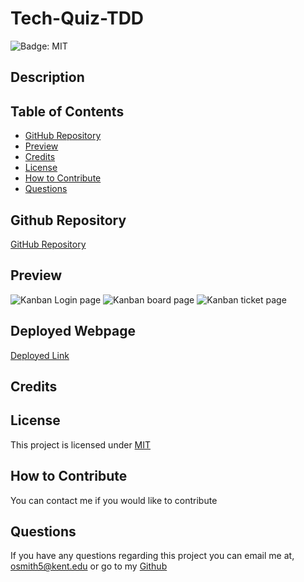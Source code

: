 # Tech-Quiz-TDD

![Badge: MIT](https://img.shields.io/badge/License-MIT-blue.svg)

## Description

## Table of Contents

- [GitHub Repository](#github-repository)
- [Preview](#preview)
- [Credits](#credits)
- [License](#license)
- [How to Contribute](#how-to-contribute)
- [Questions](#questions)

## Github Repository

[GitHub Repository](https://github.com/Liv-5/Kanban-Clarity)

## Preview

<!-- ![Kanban Login](/Kanban-Clarity/assets/KanbanLoginSS.PNG)

![Kanban Board](/Kanban-Clarity/assets/KanbanPageSS.PNG)

![Kanban Ticket](/Kanban-Clarity/assets/KanbanTicketSS.PNG) -->

<img src="./assets/KanbanLoginSS.PNG" alt="Kanban Login page">
<img src="./assets/KanbanPageSS.PNG" alt="Kanban board page">
<img src="./assets/KanbanTicketSS.PNG" alt="Kanban ticket page">

## Deployed Webpage

[Deployed Link]()

## Credits

## License

This project is licensed under [MIT](https://opensource.org/licenses/MIT)

## How to Contribute

You can contact me if you would like to contribute

## Questions

If you have any questions regarding this project you can email me at, [ osmith5@kent.edu](mailto:osmith5@kent.edu) or go to my [Github](https://github.com/Liv-5)

